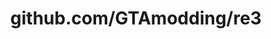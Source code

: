 ---
layout: post
title: github.com/GTAmodding/re3
categories: link
tags: [انگلیسی, برنامه‌نویسی]
---